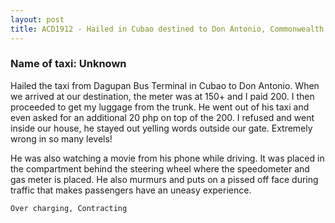 ```yaml
---
layout: post
title: ACD1912 - Hailed in Cubao destined to Don Antonio, Commonwealth Ave.
---
```


### Name of taxi: Unknown

Hailed the taxi from Dagupan Bus Terminal in Cubao to Don Antonio. When we arrived at our destination, the meter was at 150+ and I paid 200. I then proceeded to get my luggage from the trunk. He went out of his taxi and even asked for an additional 20 php on top of the 200. I refused and went inside our house, he stayed out yelling words outside our gate. Extremely wrong in so many levels! 

He was also watching a movie from his phone while driving. It was placed in the compartment behind the steering wheel where the speedometer and gas meter is placed. He also murmurs and puts on a pissed off face during traffic that makes passengers have an uneasy experience.

```Over charging, Contracting```
